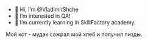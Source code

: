 - 👋 Hi, I’m @VladimirShche
- 👀 I’m interested in QA!
- 🌱 I’m currently learning in SkillFactory academy.


<!---
VladimirShche/VladimirShche is a ✨ special ✨ repository because its `README.md` (this file) appears on your GitHub profile.
You can click the Preview link to take a look at your changes.
--->
Мой кот - мудак сожрал мой хлеб и получил пизды. 
